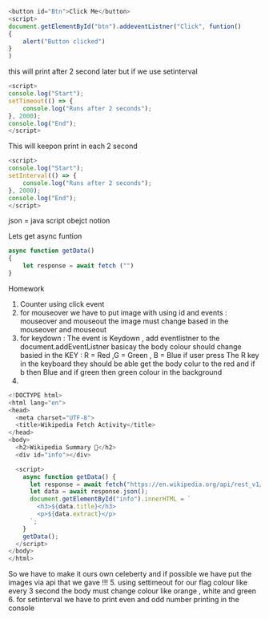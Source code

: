 ```js
<button id="Btn">Click Me</button>
<script>
document.getElementById("btn").addeventListner("Click", funtion()
{
    alert("Button clicked")
}
)
```
this will print after 2 second later but if we use setinterval
```js
<script>
console.log("Start");
setTimeout(() => {
    console.log("Runs after 2 seconds");
}, 2000);
console.log("End");
</script>
```
This will keepon print in each 2 second 
```js
<script>
console.log("Start");
setInterval(() => {
    console.log("Runs after 2 seconds");
}, 2000);
console.log("End");
</script>
```

json = java script obejct notion

Lets get async funtion
```js
async function getData()
{
    let response = await fetch ("")
}
```
Homework
1. Counter using click event
2. for mouseover we have to put image with using id and events : mouseover and mouseout
the image must change based in the mouseover and mouseout
3. for keydown : The event is Keydown , add eventlistner to the document.addEventListner
basicay the body colour should change basied in the KEY : R = Red ,G = Green , B = Blue 
if user press The R key in the keyboard they should be able get the body colur to the red and if b then Blue
and if green then green colour in the background 
4. 
```js
<!DOCTYPE html>
<html lang="en">
<head>
  <meta charset="UTF-8">
  <title>Wikipedia Fetch Activity</title>
</head>
<body>
  <h2>Wikipedia Summary 📖</h2>
  <div id="info"></div>

  <script>
    async function getData() {
      let response = await fetch("https://en.wikipedia.org/api/rest_v1/page/summary/Aamir_Khan");
      let data = await response.json();
      document.getElementById("info").innerHTML = `
        <h3>${data.title}</h3>
        <p>${data.extract}</p>
      `;
    }
    getData();
  </script>
</body>
</html>
```
So we have to make it ours own celeberty and if possible we have put the images via api that we gave
!!!
5. using settimeout for our flag colour 
like every 3 second the body must change colour like orange , white and green 
6. for setinterval we have to print even and odd number printing in the console 